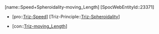 ﻿---
type: TrizContradiction
aliases:
- Speed+Spheroidality-moving_Length
license: CC BY-SA 4.0
copyright: https://github.com/SpocWeb
IsDeleted: false
IsReadOnly: false
Confidential: public
tags: 
- Triz/Contradiction
---
[name::Speed+Spheroidality-moving_Length]
[SpocWebEntityId::23371]
+ [pro::[Triz-Speed](tech/Triz/Parameter/Triz-Speed.md)]
[Triz-Principle::[Triz-Spheroidality](tech/Triz/Principle/Triz-Spheroidality.md)]
- [con::[Triz-moving_Length](tech/Triz/Parameter/Triz-moving_Length.md)]

